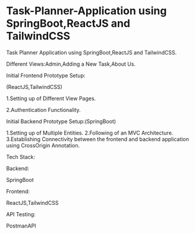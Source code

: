 # Task-Planner-Application using SpringBoot,ReactJS and TailwindCSS
Task Planner Application using SpringBoot,ReactJS and TailwindCSS.

Different Views:Admin,Adding a New Task,About Us.

Initial Frontend Prototype Setup:

(ReactJS,TailwindCSS)

1.Setting up of Different View Pages.

2.Authentication Functionality.


Initial Backend Prototype Setup:(SpringBoot)

1.Setting up of Multiple Entities.
2.Following of an MVC Architecture.
3.Establishing Connectivity between the frontend and backend application using CrossOrigin Annotation. 


Tech Stack:

Backend:

SpringBoot

Frontend:

ReactJS,TailwindCSS

API Testing:

PostmanAPI
